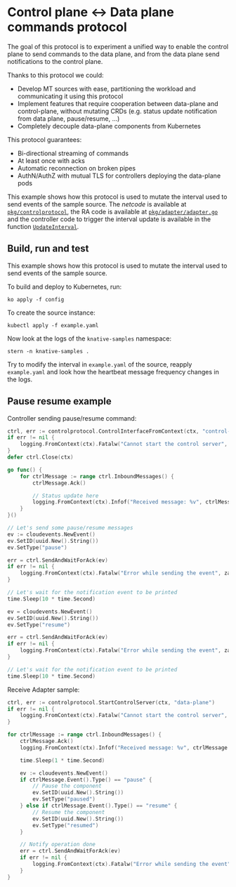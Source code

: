 # Control plane <-> Data plane commands protocol

The goal of this protocol is to experiment a unified way to enable the control plane to send commands to the data plane, and from the data plane send notifications to the control plane.

Thanks to this protocol we could:

* Develop MT sources with ease, partitioning the workload and communicating it using this protocol
* Implement features that require cooperation between data-plane and control-plane, without mutating CRDs (e.g. status update notification from data plane, pause/resume, ...)
* Completely decouple data-plane components from Kubernetes

This protocol guarantees:

* Bi-directional streaming of commands
* At least once with acks
* Automatic reconnection on broken pipes
* AuthN/AuthZ with mutual TLS for controllers deploying the data-plane pods

This example shows how this protocol is used to mutate the interval used to send events of the sample source. 
The _netcode_ is available at [`pkg/controlprotocol`](pkg/control/protocol), 
the RA code is available at [`pkg/adapter/adapter.go`](pkg/adapter/adapter.go) and 
the controller code to trigger the interval update is available in the function [`UpdateInterval`](pkg/reconciler/sample/samplesource.go).

## Build, run and test

This example shows how this protocol is used to mutate the interval used to send events of the sample source.

To build and deploy to Kubernetes, run:

```shell
ko apply -f config
```

To create the source instance:

```shell
kubectl apply -f example.yaml
```

Now look at the logs of the `knative-samples` namespace:

```shell
stern -n knative-samples .
```

Try to modify the interval in `example.yaml` of the source, reapply `example.yaml` and look how the heartbeat message frequency changes in the logs.

## Pause resume example

Controller sending pause/resume command:

```go
ctrl, err := controlprotocol.ControlInterfaceFromContext(ctx, "control-plane", raIp)
if err != nil {
    logging.FromContext(ctx).Fatalw("Cannot start the control server", zap.Error(err))
}
defer ctrl.Close(ctx)

go func() {
    for ctrlMessage := range ctrl.InboundMessages() {
        ctrlMessage.Ack()

        // Status update here
        logging.FromContext(ctx).Infof("Received message: %v", ctrlMessage.Event())
    }
}()

// Let's send some pause/resume messages
ev := cloudevents.NewEvent()
ev.SetID(uuid.New().String())
ev.SetType("pause")

err = ctrl.SendAndWaitForAck(ev)
if err != nil {
    logging.FromContext(ctx).Fatalw("Error while sending the event", zap.Error(err))
}

// Let's wait for the notification event to be printed
time.Sleep(10 * time.Second)

ev = cloudevents.NewEvent()
ev.SetID(uuid.New().String())
ev.SetType("resume")

err = ctrl.SendAndWaitForAck(ev)
if err != nil {
    logging.FromContext(ctx).Fatalw("Error while sending the event", zap.Error(err))
}

// Let's wait for the notification event to be printed
time.Sleep(10 * time.Second)
```

Receive Adapter sample:

```go
ctrl, err := controlprotocol.StartControlServer(ctx, "data-plane")
if err != nil {
    logging.FromContext(ctx).Fatalw("Cannot start the control server", zap.Error(err))
}

for ctrlMessage := range ctrl.InboundMessages() {
    ctrlMessage.Ack()
    logging.FromContext(ctx).Infof("Received message: %v", ctrlMessage.Event())

    time.Sleep(1 * time.Second)

    ev := cloudevents.NewEvent()
    if ctrlMessage.Event().Type() == "pause" {
    	// Pause the component
        ev.SetID(uuid.New().String())
        ev.SetType("paused")
    } else if ctrlMessage.Event().Type() == "resume" {
        // Resume the component
        ev.SetID(uuid.New().String())
        ev.SetType("resumed")
    }

    // Notify operation done
    err = ctrl.SendAndWaitForAck(ev)
    if err != nil {
        logging.FromContext(ctx).Fatalw("Error while sending the event", zap.Error(err))
    }
}
```
